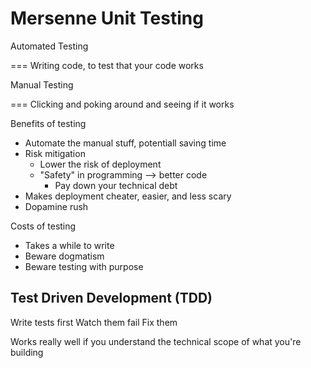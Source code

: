 # Mersenne Unit Testing

Automated Testing

=== Writing code, to test that your code works

Manual Testing

=== Clicking and poking around and seeing if it works



Benefits of testing

- Automate the manual stuff, potentiall saving time
- Risk mitigation
  - Lower the risk of deployment
  - "Safety" in programming --> better code
    - Pay down your technical debt
- Makes deployment cheater, easier, and less scary
- Dopamine rush



Costs of testing
- Takes a while to write
- Beware dogmatism
- Beware testing with purpose

## Test Driven Development (TDD)

Write tests first
Watch them fail
Fix them

Works really well if you understand the technical scope of what you're building
